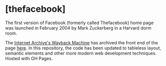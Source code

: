 # [thefacebook]

The first version of Facebook (formerly called Thefacebook) home page was launched in February 2004 by Mark Zuckerberg in a Harvard dorm room.

The [Internet Archive's Wayback Machine](https://archive.org/web/) has archived the front end of the page [here](https://web.archive.org/web/20040212031928/http://www.thefacebook.com/). In this repository, the code has been updated to tableless layout, semantic elements and other more modern web development techniques. Hosted with GH Pages.
